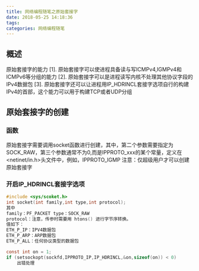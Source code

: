 ```yaml
---
title: 网络编程随笔之原始套接字
date: 2018-05-25 14:18:36
tags:
categories: 网络编程随笔
---
```

## 概述
原始套接字的能力
[1]. 原始套接字可以使进程具备读与写ICMPv4,IGMPv4和ICMPv6等分组的能力
[2]. 原始套接字可以是进程读写内核不处理其他协议字段的IPv4数据包
[3]. 原始套接字还可以让进程用IP_HDRINCL套接字选项自行的构建IPv4的首部，这个能力可以用于构建TCP或者UDP分组
## 原始套接字的创建
### 函数
原始套接字需要调用socket函数进行创建，其中，第二个参数需要指定为SOCK_RAW，第三个参数通常不为0,而是IPPROTO_xxx的某个常量，定义在<netinet/in.h>头文件中，例如，IPPROTO_IGMP
注意：仅超级用户才可以创建原始套接字
### 开启IP_HDRINCL套接字选项
```c
#include <sys/scoket.h>
int socket(int family,int type,int protocol);
其中
family：PF_PACKET type：SOCK_RAW
protocol：注意，传参时需要用 htons() 进行字节序转换。
值如下：
ETH_P_IP：IPV4数据包
ETH_P_ARP：ARP数据包
ETH_P_ALL：任何协议类型的数据包

const int on = 1;
if (setsockopt(sockfd,IPPROTO_IP,IP_HDRINCL,&on,sizeof(on)) < 0)
	出错处理
```
